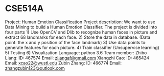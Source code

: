 # CSE514A
Project: Human Emotion Classification
Project describtion: 
	We want to use Data Mining to build a Human Emotion Classifier. 
	The project is divided into four parts
		1) Use OpenCV and Dlib to recognize human faces in picture and extract 68 landmarks for each face.
		2) Store the data in database. (Data point: the x and y position of the face landmark)
		3) Use data points to generate features for each picture.
		4) Train classifier (Unsupervise learning)
		5) Testing
		6) Visualization 
Language: python 3.6
Team member: 
Zhibo Liang: ID: 467574
			 Email: zliangaf@gmail.com
Xiangzhi Cao: ID: 465424
			 Email: xcao22@wustl.edu
Zubin Zhang: ID: 466774
                         Email: zhangzubin123@outlook.com
